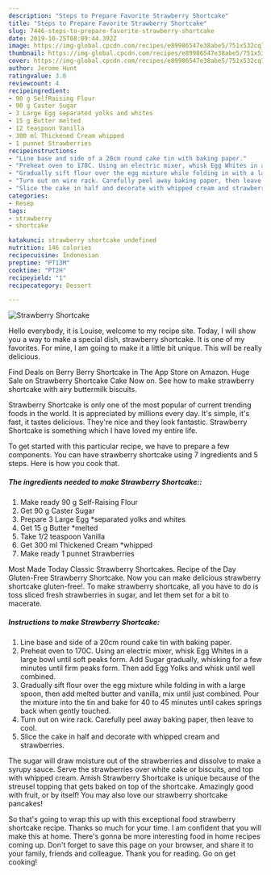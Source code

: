 ```yaml
---
description: "Steps to Prepare Favorite Strawberry Shortcake"
title: "Steps to Prepare Favorite Strawberry Shortcake"
slug: 7446-steps-to-prepare-favorite-strawberry-shortcake
date: 2019-10-25T08:09:44.392Z
image: https://img-global.cpcdn.com/recipes/e89986547e38abe5/751x532cq70/strawberry-shortcake-recipe-main-photo.jpg
thumbnail: https://img-global.cpcdn.com/recipes/e89986547e38abe5/751x532cq70/strawberry-shortcake-recipe-main-photo.jpg
cover: https://img-global.cpcdn.com/recipes/e89986547e38abe5/751x532cq70/strawberry-shortcake-recipe-main-photo.jpg
author: Jerome Hunt
ratingvalue: 3.6
reviewcount: 4
recipeingredient:
- 90 g SelfRaising Flour
- 90 g Caster Sugar
- 3 Large Egg separated yolks and whites
- 15 g Butter melted
- 12 teaspoon Vanilla
- 300 ml Thickened Cream whipped
- 1 punnet Strawberries
recipeinstructions:
- "Line base and side of a 20cm round cake tin with baking paper."
- "Preheat oven to 170C. Using an electric mixer, whisk Egg Whites in a large bowl until soft peaks form. Add Sugar gradually, whisking for a few minutes until firm peaks form. Then add Egg Yolks and whisk until well combined."
- "Gradually sift flour over the egg mixture while folding in with a large spoon, then add melted butter and vanilla, mix until just combined. Pour the mixture into the tin and bake for 40 to 45 minutes until cakes springs back when gently touched."
- "Turn out on wire rack. Carefully peel away baking paper, then leave to cool."
- "Slice the cake in half and decorate with whipped cream and strawberries."
categories:
- Resep
tags:
- strawberry
- shortcake

katakunci: strawberry shortcake undefined
nutrition: 146 calories
recipecuisine: Indonesian
preptime: "PT13M"
cooktime: "PT2H"
recipeyield: "1"
recipecategory: Dessert

---
```



![Strawberry Shortcake](https://img-global.cpcdn.com/recipes/e89986547e38abe5/751x532cq70/strawberry-shortcake-recipe-main-photo.jpg)

Hello everybody, it is Louise, welcome to my recipe site. Today, I will show you a way to make a special dish, strawberry shortcake. It is one of my favorites. For mine, I am going to make it a little bit unique. This will be really delicious.

Find Deals on Berry Berry Shortcake in The App Store on Amazon. Huge Sale on Strawberry Shortcake Cake Now on. See how to make strawberry shortcake with airy buttermilk biscuits.

Strawberry Shortcake is only one of the most popular of current trending foods in the world. It is appreciated by millions every day. It's simple, it's fast, it tastes delicious. They're nice and they look fantastic. Strawberry Shortcake is something which I have loved my entire life.


To get started with this particular recipe, we have to prepare a few components. You can have strawberry shortcake using 7 ingredients and 5 steps. Here is how you cook that.

##### The ingredients needed to make Strawberry Shortcake::

1. Make ready 90 g Self-Raising Flour
1. Get 90 g Caster Sugar
1. Prepare 3 Large Egg *separated yolks and whites
1. Get 15 g Butter *melted
1. Take 1/2 teaspoon Vanilla
1. Get 300 ml Thickened Cream *whipped
1. Make ready 1 punnet Strawberries


Most Made Today Classic Strawberry Shortcakes. Recipe of the Day Gluten-Free Strawberry Shortcake. Now you can make delicious strawberry shortcake gluten-free!. To make strawberry shortcake, all you have to do is toss sliced fresh strawberries in sugar, and let them set for a bit to macerate. 

##### Instructions to make Strawberry Shortcake:

1. Line base and side of a 20cm round cake tin with baking paper.
1. Preheat oven to 170C. Using an electric mixer, whisk Egg Whites in a large bowl until soft peaks form. Add Sugar gradually, whisking for a few minutes until firm peaks form. Then add Egg Yolks and whisk until well combined.
1. Gradually sift flour over the egg mixture while folding in with a large spoon, then add melted butter and vanilla, mix until just combined. Pour the mixture into the tin and bake for 40 to 45 minutes until cakes springs back when gently touched.
1. Turn out on wire rack. Carefully peel away baking paper, then leave to cool.
1. Slice the cake in half and decorate with whipped cream and strawberries.


The sugar will draw moisture out of the strawberries and dissolve to make a syrupy sauce. Serve the strawberries over white cake or biscuits, and top with whipped cream. Amish Strawberry Shortcake is unique because of the streusel topping that gets baked on top of the shortcake. Amazingly good with fruit, or by itself! You may also love our strawberry shortcake pancakes! 

So that's going to wrap this up with this exceptional food strawberry shortcake recipe. Thanks so much for your time. I am confident that you will make this at home. There's gonna be more interesting food in home recipes coming up. Don't forget to save this page on your browser, and share it to your family, friends and colleague. Thank you for reading. Go on get cooking!
